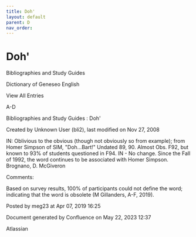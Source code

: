 ```yaml
---
title: Doh'
layout: default
parent: D
nav_order:
---
```


# Doh'

Bibliographies and Study Guides

Dictionary of Geneseo English

View All Entries

A-D

Bibliographies and Study Guides : Doh'

Created by  Unknown User (bli2), last modified on Nov 27, 2008

IN: Oblivious to the obvious (though not obviously so from example); from Homer Simpson of SIM, &quot;Doh...Bart!&quot; Undated 89, 90. Almost Obs. F92, but known to 93% of students questioned in F94. IN - No change. Since the Fall of 1992, the word continues to be associated with Homer Simpson. Brognano, D. McGiveron

Comments:

Based on survey results, 100% of participants could not define the word; indicating that the word is obsolete (M Gillanders, A-F, 2019).

Posted by meg23 at Apr 07, 2019 16:25

Document generated by Confluence on May 22, 2023 12:37

Atlassian
